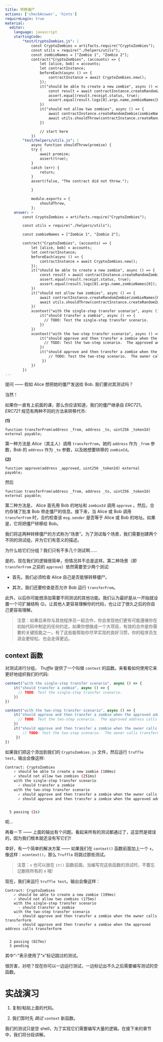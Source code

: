 ```yaml
---
title: 转移僵尸
actions: ['checkAnswer', 'hints']
requireLogin: true
material:
  editor:
    language: javascript
    startingCode:
        "test/CryptoZombies.js": |
            const CryptoZombies = artifacts.require("CryptoZombies");
            const utils = require("./helpers/utils");
            const zombieNames = ["Zombie 1", "Zombie 2"];
            contract("CryptoZombies", (accounts) => {
                let [alice, bob] = accounts;
                let contractInstance;
                beforeEach(async () => {
                    contractInstance = await CryptoZombies.new();
                });
                it("should be able to create a new zombie", async () => {
                    const result = await contractInstance.createRandomZombie(zombieNames[0], {from: alice});
                    assert.equal(result.receipt.status, true);
                    assert.equal(result.logs[0].args.name,zombieNames[0]);
                })
                it("should not allow two zombies", async () => {
                    await contractInstance.createRandomZombie(zombieNames[0], {from: alice});
                    await utils.shouldThrow(contractInstance.createRandomZombie(zombieNames[1], {from: alice}));
                })

                // start here
            })
        "test/helpers/utils.js": |
            async function shouldThrow(promise) {
            try {
                await promise;
                assert(true);
            }
            catch (err) {
                return;
            }
            assert(false, "The contract did not throw.");

            }

            module.exports = {
                shouldThrow,
            };
    answer: >
        const CryptoZombies = artifacts.require("CryptoZombies");

        const utils = require("./helpers/utils");

        const zombieNames = ["Zombie 1", "Zombie 2"];

        contract("CryptoZombies", (accounts) => {
            let [alice, bob] = accounts;
            let contractInstance;
            beforeEach(async () => {
                contractInstance = await CryptoZombies.new();
            });
            it("should be able to create a new zombie", async () => {
                const result = await contractInstance.createRandomZombie(zombieNames[0], {from: alice});
                assert.equal(result.receipt.status, true);
                assert.equal(result.logs[0].args.name,zombieNames[0]);
            })
            it("should not allow two zombies", async () => {
                await contractInstance.createRandomZombie(zombieNames[0], {from: alice});
                await utils.shouldThrow(contractInstance.createRandomZombie(zombieNames[1], {from: alice}));
            })
            xcontext("with the single-step transfer scenario", async () => {
                it("should transfer a zombie", async () => {
                  // TODO: Test the single-step transfer scenario.
                })
            })
            xcontext("with the two-step transfer scenario", async () => {
                it("should approve and then transfer a zombie when the approved address calls transferForm", async () => {
                  // TODO: Test the two-step scenario.  The approved address calls transferFrom
                })
                it("should approve and then transfer a zombie when the owner calls transferForm", async () => {
                    // TODO: Test the two-step scenario.  The owner calls transferFrom
                 })
            })
        })
---
```

提问 —— 假如 Alice 想把她的僵尸发送给 Bob. 我们要对其测试吗？

当然！

如果你一直有上前面的课，那么你应该知道，我们的僵尸继承自 _ERC721_。_ERC721_ 规范有两种不同的方法来转移代币:

**(1)**
```sol
function transferFrom(address _from, address _to, uint256 _tokenId) external payable;
```

第一种方法是 _Alice_（其主人）调用 `transferFrom`，她的 `address` 作为 `_from` 参数，Bob 的 `address` 作为 `_to` 参数，以及她想要转移的 `zombieId`。

**(2)**
```sol
function approve(address _approved, uint256 _tokenId) external payable;
```

然后

```sol
function transferFrom(address _from, address _to, uint256 _tokenId) external payable;
```

第二种方法是， Alice 首先用 Bob 的地址和 `zombieId` 调用 `approve` 。然后，合约存储了批准 Bob 带走僵尸的信息。接下来，当 Alice 或 Bob 调用 `transferFrom` 时，合约检查该 `msg.sender` 是否等于 Alice 或 Bob 的地址。如果是，它将把僵尸转移给 Bob。

 我们将这两种转移僵尸的方式称为“场景”。为了测试每个场景，我们需要创建两个不同的测试组，并为它们有意义的描述。

为什么给它们分组？我们只有不多几个测试啊……

是的，现在我们的逻辑很简单，但情况并不总是这样。第二种场景（即 `transferFrom` 之前的 `approve`）依然需要至少两个测试:

-   首先，我们必须检查 Alice 自己是否能够转移僵尸。

-   其次，我们还要检查是否允许 Bob 运行 `transferFrom`。

此外，以后你可能想添加需要不同测试的其他功能。我们认为最好是从一开始就设置一个可扩展结构 😉。让其他人更容易理解你的代码，也让过了很久之后的你自己更容易理解。

>注意：如果后来你与其他程序员一起合作，你会发现他们更有可能遵循你在初始代码中制定的任何约定。如果你想做成一个大项目，有效的合作是你需要的关键技能之一。有了这些能帮助你尽早实现的良好习惯，你的程序员生涯会更轻松、也会走得更远。

## context 函数

对测试进行分组， _Truffle_ 提供了一个叫做 `context` 的函数。来看看如何使用它来更好地组织我们的代码:

```javascript
context("with the single-step transfer scenario", async () => {
    it("should transfer a zombie", async () => {
      // TODO: Test the single-step transfer scenario.
    })
})

context("with the two-step transfer scenario", async () => {
    it("should approve and then transfer a zombie when the approved address calls transferForm", async () => {
      // TODO: Test the two-step scenario.  The approved address calls transferFrom
    })
    it("should approve and then transfer a zombie when the owner calls transferForm", async () => {
        // TODO: Test the two-step scenario.  The owner calls transferFrom
     })
})
```

如果我们把这个添加到我们的 `CryptoZombies.js` 文件，然后运行 `truffle test`，输出会像这样:

```bash
Contract: CryptoZombies
    ✓ should be able to create a new zombie (100ms)
    ✓ should not allow two zombies (251ms)
    with the single-step transfer scenario
      ✓ should transfer a zombie
    with the two-step transfer scenario
      ✓ should approve and then transfer a zombie when the owner calls transferForm
      ✓ should approve and then transfer a zombie when the approved address calls transferForm


  5 passing (2s)
```

呃...

再看一下 —— 上面的输出有个问题。看起来所有的测试都通过了，这显然是错误的，因为我们根本就还没有写它们!!

幸好，有一个简单的解决方案 —— 如果我们在 `context()` 函数前面加上一个 `x`，像这样：`xcontext()`，那么 `Truffle` 将跳过那些测试。

>注意：`x` 也可以放在 `it()` 函数前面。当编写完这些函数的测试时，不要忘记删除所有的 x 哦!

现在，我们来运行 `truffle test`。输出会像这样：

```
Contract: CryptoZombies
    ✓ should be able to create a new zombie (199ms)
    ✓ should not allow two zombies (175ms)
    with the single-step transfer scenario
      - should transfer a zombie
    with the two-step transfer scenario
      - should approve and then transfer a zombie when the owner calls transferForm
      - should approve and then transfer a zombie when the approved address calls transferForm


  2 passing (827ms)
  3 pending
```

其中“-”表示使用了“x”标记跳过的测试。

很厉害，对吧？现在你可以一边运行测试，一边标记出不久之后需要编写测试的空函数。

# 实战演习
1. 复制/粘贴上面的代码。

2. 我们暂时先 _跳过_ `context` 新函数。

我们的测试只是空 shell，为了实现它们需要编写大量的逻辑。在接下来的章节中，我们将分段讲解。
